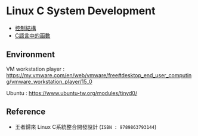 # Linux C System Development

* [控制結構](Chapter2/README.md)
* [C語言中的函數](Chapter3/README.md)

## Environment
VM workstation player : https://my.vmware.com/en/web/vmware/free#desktop_end_user_computing/vmware_workstation_player/15_0

Ubuntu : https://www.ubuntu-tw.org/modules/tinyd0/

## Reference
* 王者歸來 Linux C系統整合開發設計 (`ISBN : 9789863793144`)
